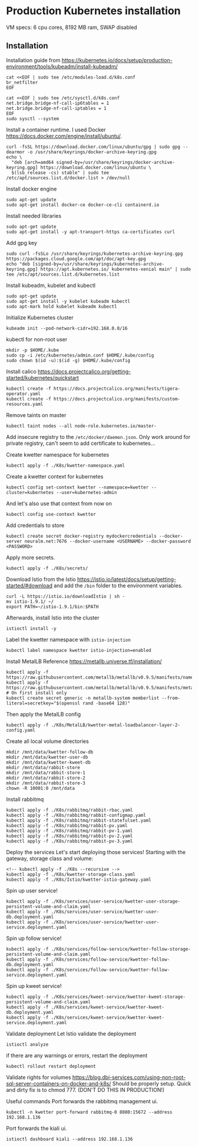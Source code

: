 # Production Kubernetes installation
VM specs: 6 cpu cores, 8192 MB ram, SWAP disabled

## Installation
Installation guide from https://kubernetes.io/docs/setup/production-environment/tools/kubeadm/install-kubeadm/
```
cat <<EOF | sudo tee /etc/modules-load.d/k8s.conf
br_netfilter
EOF

cat <<EOF | sudo tee /etc/sysctl.d/k8s.conf
net.bridge.bridge-nf-call-ip6tables = 1
net.bridge.bridge-nf-call-iptables = 1
EOF
sudo sysctl --system
```

Install a container runtime.
I used Docker https://docs.docker.com/engine/install/ubuntu/.
```
curl -fsSL https://download.docker.com/linux/ubuntu/gpg | sudo gpg --dearmor -o /usr/share/keyrings/docker-archive-keyring.gpg
echo \
  "deb [arch=amd64 signed-by=/usr/share/keyrings/docker-archive-keyring.gpg] https://download.docker.com/linux/ubuntu \
  $(lsb_release -cs) stable" | sudo tee /etc/apt/sources.list.d/docker.list > /dev/null
```
Install docker engine
```
sudo apt-get update
sudo apt-get install docker-ce docker-ce-cli containerd.io
```

Install needed libraries
```
sudo apt-get update
sudo apt-get install -y apt-transport-https ca-certificates curl
```
Add gpg key
```
sudo curl -fsSLo /usr/share/keyrings/kubernetes-archive-keyring.gpg https://packages.cloud.google.com/apt/doc/apt-key.gpg
echo "deb [signed-by=/usr/share/keyrings/kubernetes-archive-keyring.gpg] https://apt.kubernetes.io/ kubernetes-xenial main" | sudo tee /etc/apt/sources.list.d/kubernetes.list
```
Install kubeadm, kubelet and kubectl
```
sudo apt-get update
sudo apt-get install -y kubelet kubeadm kubectl
sudo apt-mark hold kubelet kubeadm kubectl
```

Initialize Kubernetes cluster
```
kubeadm init --pod-network-cidr=192.168.0.0/16
```

kubectl for non-root user
```
mkdir -p $HOME/.kube
sudo cp -i /etc/kubernetes/admin.conf $HOME/.kube/config
sudo chown $(id -u):$(id -g) $HOME/.kube/config
```
Install calico https://docs.projectcalico.org/getting-started/kubernetes/quickstart
```
kubectl create -f https://docs.projectcalico.org/manifests/tigera-operator.yaml
kubectl create -f https://docs.projectcalico.org/manifests/custom-resources.yaml
```
Remove taints on master
```
kubectl taint nodes --all node-role.kubernetes.io/master-
```

Add insecure registry to the `/etc/docker/daemon.json`.
Only work around for private registry, can't seem to add certificate to kubernetes...


Create kwetter namespace for kubernetes
```
kubectl apply -f ./K8s/kwetter-namespace.yaml
```
Create a kwetter context for kubernetes
```
kubectl config set-context kwetter --namespace=kwetter --cluster=kubernetes --user=kubernetes-admin
```
And let's also use that context from now on
```
kubectl config use-context kwetter
```
Add credentials to store
```
kubectl create secret docker-registry mydockercredentials --docker-server neuralm.net:7676 --docker-username <USERNAME> --docker-password <PASSWORD>
```

Apply more secrets.
```
kubectl apply -f ./K8s/secrets/
```

Download Istio from the Istio https://istio.io/latest/docs/setup/getting-started/#download
and add the `/bin` folder to the environment variables.
```
curl -L https://istio.io/downloadIstio | sh -
mv istio-1.9.1/ ~/
export PATH=~/istio-1.9.1/bin:$PATH
```
Afterwards, install Istio into the cluster
```
istioctl install -y
```
Label the kwetter namespace with `istio-injection`
```
kubectl label namespace kwetter istio-injection=enabled
```

Install MetalLB
Reference https://metallb.universe.tf/installation/
```
kubectl apply -f https://raw.githubusercontent.com/metallb/metallb/v0.9.5/manifests/namespace.yaml
kubectl apply -f https://raw.githubusercontent.com/metallb/metallb/v0.9.5/manifests/metallb.yaml
# On first install only
kubectl create secret generic -n metallb-system memberlist --from-literal=secretkey="$(openssl rand -base64 128)"
```
Then apply the MetalLB config
```
kubectl apply -f ./K8s/MetalLB/kwetter-metal-loadbalancer-layer-2-config.yaml
```

Create all local volume directories
```
mkdir /mnt/data/kwetter-follow-db
mkdir /mnt/data/kwetter-user-db
mkdir /mnt/data/kwetter-kweet-db
mkdir /mnt/data/rabbit-store
mkdir /mnt/data/rabbit-store-1
mkdir /mnt/data/rabbit-store-2
mkdir /mnt/data/rabbit-store-3
chown -R 10001:0 /mnt/data
```

Install rabbitmq
```
kubectl apply -f ./K8s/rabbitmq/rabbit-rbac.yaml
kubectl apply -f ./K8s/rabbitmq/rabbit-configmap.yaml
kubectl apply -f ./K8s/rabbitmq/rabbit-statefulset.yaml
kubectl apply -f ./K8s/rabbitmq/rabbit-pv.yaml
kubectl apply -f ./K8s/rabbitmq/rabbit-pv-1.yaml
kubectl apply -f ./K8s/rabbitmq/rabbit-pv-2.yaml
kubectl apply -f ./K8s/rabbitmq/rabbit-pv-3.yaml
```

Deploy the services
Let's start deploying those services!
Starting with the gateway, storage class and volume:
```
<!-- kubectl apply -f ./K8s --recursive -->
kubectl apply -f ./K8s/kwetter-storage-class.yaml
kubectl apply -f ./K8s/Istio/kwetter-istio-gateway.yaml
```

Spin up user service!
```
kubectl apply -f ./K8s/services/user-service/kwetter-user-storage-persistent-volume-and-claim.yaml
kubectl apply -f ./K8s/services/user-service/kwetter-user-db.deployment.yaml
kubectl apply -f ./K8s/services/user-service/kwetter-user-service.deployment.yaml
```

Spin up follow service!
```
kubectl apply -f ./K8s/services/follow-service/kwetter-follow-storage-persistent-volume-and-claim.yaml
kubectl apply -f ./K8s/services/follow-service/kwetter-follow-db.deployment.yaml
kubectl apply -f ./K8s/services/follow-service/kwetter-follow-service.deployment.yaml
```

Spin up kweet service!
```
kubectl apply -f ./K8s/services/kweet-service/kwetter-kweet-storage-persistent-volume-and-claim.yaml
kubectl apply -f ./K8s/services/kweet-service/kwetter-kweet-db.deployment.yaml
kubectl apply -f ./K8s/services/kweet-service/kwetter-kweet-service.deployment.yaml
```

Validate deployment
Let Istio validate the deployment
```
istioctl analyze
```
if there are any warnings or errors, restart the deployment
```
kubectl rollout restart deployment
```

Validate rights for volumes
https://blog.dbi-services.com/using-non-root-sql-server-containers-on-docker-and-k8s/
Should be properly setup.
Quick and dirty fix is to chmod 777. (DON'T DO THIS IN PRODUCTION!)

Useful commands
Port forwards the rabbitmq management ui.
```
kubectl -n kwetter port-forward rabbitmq-0 8080:15672 --address 192.168.1.136
```
Port forwards the kiali ui.
```
istioctl dashboard kiali --address 192.168.1.136
```